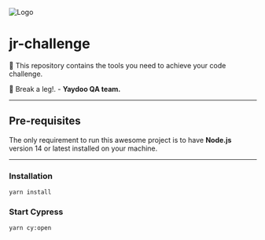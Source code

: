![Logo](https://yaydoo.com/wp-content/uploads/elementor/thumbs/Yaydoo_Logo_Color_White-pe857eq5kyk4xm9g4p6loiuetpgzju2otpoo13cip0.png)


# jr-challenge

🤖 This repository contains the tools you need to achieve your code challenge.

🦵 Break a leg!. - **Yaydoo QA team.**

***

## Pre-requisites ##

The only requirement to run this awesome project is to have **Node.js** version 14 or latest installed on your machine.

***

### Installation ###

```
yarn install
``` 

### Start Cypress ###

```
yarn cy:open
```